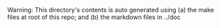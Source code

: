 Warning: This directory's contents is auto generated using (a) the make files at root of this repo; and (b) the markdown files in ../doc
